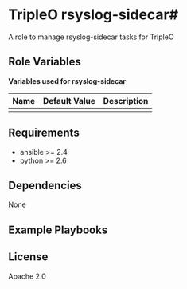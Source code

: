 # TripleO rsyslog-sidecar#

A role to manage rsyslog-sidecar tasks for TripleO

## Role Variables ##

**Variables used for rsyslog-sidecar**

| Name              | Default Value       | Description          |
|-------------------|---------------------|----------------------|
| | | |


## Requirements ##

 - ansible >= 2.4
 - python >= 2.6

## Dependencies ##

None

## Example Playbooks ##



## License ##

Apache 2.0
